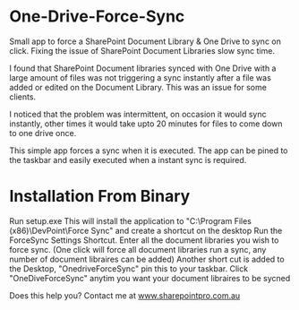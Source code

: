# One-Drive-Force-Sync
Small app to force a SharePoint Document Library & One Drive to sync on click. Fixing the issue of SharePoint Document Libraries slow sync time.

I found that SharePoint Document libraries synced with One Drive with a large amount of files was not triggering a sync instantly after a file was added or edited on the Document Library.
This was an issue for some clients.

I noticed that the problem was intermittent, on occasion it would sync instantly, other times it would take upto 20 minutes for files to come down to one drive once.

This simple app forces a sync when it is executed. The app can be pined to the taskbar and easily executed when a instant sync is required.

# Installation From Binary
Run setup.exe
This will install the application to "C:\Program Files (x86)\DevPoint\Force Sync" and create a shortcut on the desktop
Run the ForceSync Settings Shortcut.
Enter all the document libraries you wish to force sync. (One click will force all document libraries run a sync, any number of document libraires can be added)
Another short cut is added to the Desktop, "OnedriveForceSync" pin this to your taskbar. 
Click "OneDiveForceSync" anytim you want your document libraires to be sycned

Does this help you? Contact me at www.sharepointpro.com.au 
